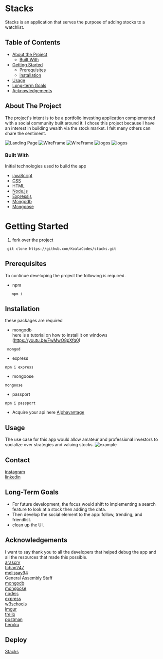 # Stacks 
Stacks is an application that serves the purpose of adding stocks to a watchlist. 
## Table of Contents
- [About the Project](#about-the-project)
    * [Built With](#built-with)
- [Getting Started](#getting-started)
    *   [Prerequisites](#prerequisites)
    *   [installation](#isntallation)
- [Usage](#usage)
- [Long-term Goals](#long-term-goals)
- [Acknowledgements](#acknowledgments)

## About The Project
The project's intent is to be a portfolio investing application complemented with a social community built around it. I chose this project because I have an interest in building wealth via the stock market. I felt many others can share the sentiment.

![Landing Page](https://imgur.com/bdH0R1R.jpeg)
![WireFrame](https://imgur.com/s5XRnYc.jpeg)
![WireFrame](https://imgur.com/Vl378Fx.jpeg)
![logos](https://imgur.com/MWylqfG.jpeg)
![logos](https://imgur.com/l7JGzxw.jpeg)

### Built With 
Initial technologies used to build the app
-  [javaScript](https://developer.mozilla.org/en-US/docs/Web/JavaScript)
- [CSS](https://www.w3schools.com/css/css_howto.asp)
- HTML
- [Node.js](https://nodejs.org/en/)
- [Expressjs](https://expressjs.com/)
- [Mongodb](https://www.mongodb.com/cloud/atlas/lp/try2?utm_source=google&utm_campaign=gs_americas_united_states_search_brand_atlas_desktop&utm_term=mongodb&utm_medium=cpc_paid_search&utm_ad=e&gclid=Cj0KCQjwpZT5BRCdARIsAGEX0zkbttLrSEbs-EKmuf17Y6W8b1MFVbydKX7i-Xr3BA93w-395glZQUkaAoZoEALw_wcB)
- [Mongoose](https://mongoosejs.com/)

# Getting Started
1. fork over the project
```
 git clone https://github.com/KoalaCodes/stacks.git
```

## Prerequisites
To continue developing the project the following is required.

- npm 
``` 
   npm i 
```
## Installation
these packages are required
- mongodb 
<br> here is a tutorial on how to install it on windows (https://youtu.be/FwMwO8pXfq0)

```
 mongod  
```
- express
```
npm i express
```
- mongoose
```
mongoose
```
- passport
```
npm i passport
```
- Acquire your api here
[Alphavantage](https://www.alphavantage.co/support/#api-key)

## Usage
The use case for this app would allow amateur and professional investors to socialize over strategies and valuing stocks.
![example](https://imgur.com/Xygwe0h.jpeg)
## Contact
[instagram](https://www.instagram.com/pixo_painter/) <br>
[linkedin](https://www.linkedin.com/in/manuel-fuentes-45851a195/)

## Long-Term Goals
- For future development, the focus would shift to implementing a search feature to look at a stock then adding the data. 
- Then develop the social element to the app: follow, trending, and friendlist. 
- clean up the UI.
## Acknowledgements
I want to say thank you to all the developers that helped debug the app and all the resources that made this possible.<br>
[arascry](https://github.com/arascry) <br>
[tchan247](https://github.com/tchan247)<br>
[melissay94](https://github.com/melissay94)<br>
General Assembly Staff<br>
[mongodb](https://cloud.mongodb.com)<br>
[mongoose](https://mongoosejs.com/)<br>
[nodejs](https://nodejs.org/en/)<br>
[express](https://expressjs.com/)<br>
[w3schools](https://www.w3schools.com/)<br>
[imgur](https://imgur.com/)<br>
[trello](https://trello.com)<br>
[postman](https://www.postman.com/)<br>
[heroku](https://signup.heroku.com)

## Deploy
[Stacks](https://stacks-1-app.herokuapp.com/)
